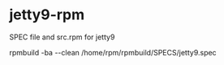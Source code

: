 
jetty9-rpm
==========

 SPEC file and src.rpm for jetty9

rpmbuild -ba --clean /home/rpm/rpmbuild/SPECS/jetty9.spec
